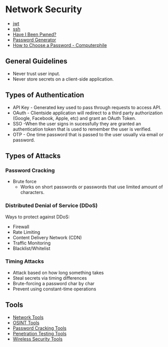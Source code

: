 # Network Security

- [jwt](./jwt.md)
- [ssh](./ssh.md)
- [Have I Been Pwned?](https://haveibeenpwned.com/)
- [Password Generator](https://passwordsgenerator.net/)
- [How to Choose a Password - Computerphile](https://www.youtube.com/watch?v=3NjQ9b3pgIg)

## General Guidelines

- Never trust user input.
- Never store secrets on a client-side application.

## Types of Authentication

- API Key - Generated key used to pass through requests to access API.
- OAuth - Clientside application will redirect to a third party authorization (Google, Facebook, Apple, etc) and grant an OAuth Token.
- SSO -When the user signs in sucessfully they are granted an authentication token that is used to remember the user is verified.
- OTP - One time password that is passed to the user usually via email or password.

## Types of Attacks

### Password Cracking

- Brute force
  - Works on short passwords or passwords that use limited amount of characters.

### Distributed Denial of Service (DDoS)

Ways to protect against DDoS:

- Firewall
- Rate Limiting
- Content Delivery Network (CDN)
- Traffic Monitoring
- Blacklist/Whitelist

### Timing Attacks

- Attack based on how long something takes
- Steal secrets via timing differences
- Brute-forcing a password char by char
- Prevent using constant-time operations

## Tools

- [Network Tools](./network-secrurity-tools/network-tools.md)
- [OSINT Tools](./network-secrurity-tools/osint-tools.md)
- [Password Cracking Tools](./network-secrurity-tools/password-cracking-tools.md)
- [Penetration Testing Tools](./network-secrurity-tools/penetration-testing-tools.md)
- [Wireless Security Tools](./network-secrurity-tools/wireless-security-tools.md)
